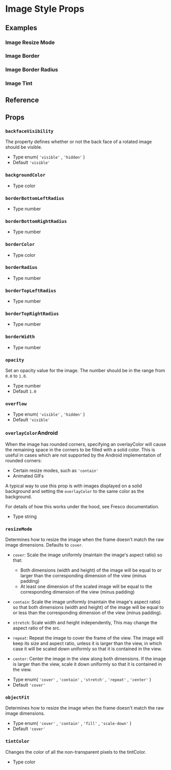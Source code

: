 # Image Style Props

## Examples

### Image Resize Mode

### Image Border

### Image Border Radius

### Image Tint

## Reference

## Props

### `backfaceVisibility`

The property defines whether or not the back face of a rotated image should be visible.

* Type
  enum(
  `'visible'`
  , 
  `'hidden'`
  )
* Default
  `'visible'`

### `backgroundColor`

* Type
  color

### `borderBottomLeftRadius`

* Type
  number

### `borderBottomRightRadius`

* Type
  number

### `borderColor`

* Type
  color

### `borderRadius`

* Type
  number

### `borderTopLeftRadius`

* Type
  number

### `borderTopRightRadius`

* Type
  number

### `borderWidth`

* Type
  number

### `opacity`

Set an opacity value for the image. The number should be in the range from `0.0` to `1.0`.

* Type
  number
* Default
  `1.0`

### `overflow`

* Type
  enum(
  `'visible'`
  , 
  `'hidden'`
  )
* Default
  `'visible'`

### `overlayColor`Android

When the image has rounded corners, specifying an overlayColor will cause the remaining space in the corners to be filled with a solid color. This is useful in cases which are not supported by the Android implementation of rounded corners:

* Certain resize modes, such as `'contain'`
* Animated GIFs

A typical way to use this prop is with images displayed on a solid background and setting the `overlayColor` to the same color as the background.

For details of how this works under the hood, see Fresco documentation.

* Type
  string

### `resizeMode`

Determines how to resize the image when the frame doesn't match the raw image dimensions. Defaults to `cover`.

* `cover`: Scale the image uniformly (maintain the image's aspect ratio) so that:

  * Both dimensions (width and height) of the image will be equal to or larger than the corresponding dimension of the view (minus padding)
  * At least one dimension of the scaled image will be equal to the corresponding dimension of the view (minus padding)

* `contain`: Scale the image uniformly (maintain the image's aspect ratio) so that both dimensions (width and height) of the image will be equal to or less than the corresponding dimension of the view (minus padding).

* `stretch`: Scale width and height independently, This may change the aspect ratio of the src.

* `repeat`: Repeat the image to cover the frame of the view. The image will keep its size and aspect ratio, unless it is larger than the view, in which case it will be scaled down uniformly so that it is contained in the view.

* `center`: Center the image in the view along both dimensions. If the image is larger than the view, scale it down uniformly so that it is contained in the view.

- Type
  enum(
  `'cover'`
  , 
  `'contain'`
  , 
  `'stretch'`
  , 
  `'repeat'`
  , 
  `'center'`
  )
- Default
  `'cover'`

### `objectFit`

Determines how to resize the image when the frame doesn't match the raw image dimensions.

* Type
  enum(
  `'cover'`
  , 
  `'contain'`
  , 
  `'fill'`
  , 
  `'scale-down'`
  )
* Default
  `'cover'`

### `tintColor`

Changes the color of all the non-transparent pixels to the tintColor.

* Type
  color
